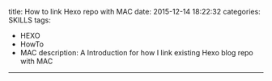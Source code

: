 title: How to link Hexo repo with MAC
date: 2015-12-14 18:22:32
categories: SKILLS
tags: 
- HEXO
- HowTo
- MAC
description: A Introduction for how I link existing Hexo blog repo with MAC
---
